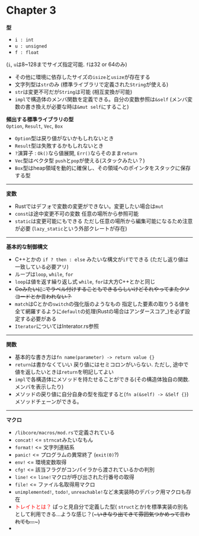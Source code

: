 # Chapter 3

**型** 
- `i : int`
- `u : unsigned`
- `f : float`

(`i`, `u`は8~128までサイズ指定可能. `f`は32 or 64のみ)

- その他に環境に依存したサイズの`isize`と`usize`が存在する
- 文字列型は`str`のみ (標準ライブラリで定義された`String`が使える)
- `str`は変更不可だが`String`は可能 (相互変換が可能)
- `impl`で構造体のメンバ関数を定義できる。自分の変数参照は`&self` (メンバ変数の書き換えが必要な時は`&mut self`にすること)


**頻出する標準ライブラリの型**<br>
`Option`, `Result`, `Vec`, `Box`
- `Option`型は戻り値がないかもしれないとき
- `Result`型は失敗するかもしれないとき
- `?`演算子 : `Ok()`なら値展開, `Err()`ならそのまま`return`
- `Vec`型はベクタ型 `push`と`pop`が使える(スタックみたい？)
- `Box`型はheap領域を動的に確保し、その領域へのポインタをスタックに保存する型 
---
**変数**
- Rustではデフォで変数の変更ができない。変更したい場合は`mut`
- `const`は途中変更不可の変数 任意の場所から参照可能
- `static`は変更可能にもできる ただし任意の場所から編集可能になるため注意が必要 (`lazy_static`という外部クレートが存在)
---
**基本的な制御構文**
- C++とかの `if ? then : else` みたいな構文が`if`でできる (ただし返り値は一致している必要アリ)
- ループは`loop`, `while`, `for`
- `loop`は値を返す繰り返し式 `while`, `for`は大方C++とかと同じ
- ~~Goみたいに`'`でラベル付けすることもできるらしいけどそれやってまたクソコードとか言われない？~~
- `match`はCとかの`switch`の強化版のようなもの 指定した要素の取りうる値を全て網羅するように`default`の処理(Rustの場合はアンダースコア_)を必ず設定する必要がある
- `Iterator`についてはInterator.rs参照
---
**関数**
- 基本的な書き方は`fn name(parameter) -> return value {}`
- `return`は書かなくていい 戻り値にはセミコロンがいらない. ただし, 途中で値を返したいときは`return`を明記してよい 
- `impl`で各構造体にメソッドを持たせることができる(その構造体独自の関数. メンバを表示したり)
- メソッドの戻り値に自分自身の型を指定すると(`fn a(&self) -> &Self {}`)メソッドチェーンができる。
---
**マクロ**
- `/libcore/macros/mod.rs`で定義されている
- `concat!` <= `strncat`みたいなもん
- `format!` <= 文字列連結系
- `panic!` <= プログラムの異常終了 (`exit(0)`?)
- `env!` <= 環境変数取得
- `cfg!` <= 該当フラグがコンパイラから渡されているかの判別
- `line!` <= `line!`マクロが呼び出された行番号の取得
- `file!` <= ファイル名取得用マクロ
- `unimplemented!`, `todo!`, `unreachable!`など未実装時のデバック用マクロも存在
- <span style="color: red">トレイトとは？</span> ぱっと見自分で定義した型( `struct`とか)を標準実装の別名として利用できる…ような感じ？(~~~いきなり出てきて雰囲気つかめって言われても…~~~)
- 

